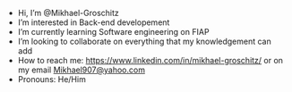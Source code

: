 - Hi, I’m @Mikhael-Groschitz
- I’m interested in Back-end developement
- I’m currently learning Software engineering on FIAP
- I’m looking to collaborate on everything that my knowledgement can add
- How to reach me: https://www.linkedin.com/in/mikhael-groschitz/ or on my email Mikhael907@yahoo.com
- Pronouns: He/Him

<!---
Mikhael-Groschitz/Mikhael-Groschitz is a ✨ special ✨ repository because its `README.md` (this file) appears on your GitHub profile.
You can click the Preview link to take a look at your changes.
--->
